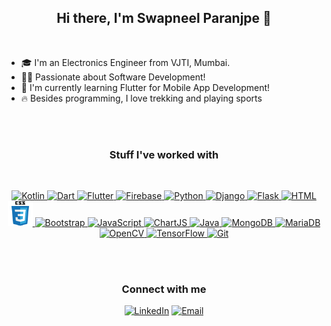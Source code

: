 ## <div align="center">Hi there, I'm Swapneel Paranjpe 👋</div>
<br>

- 🎓 I'm an Electronics Engineer from VJTI, Mumbai.
- 👨‍💻 Passionate about Software Development!
- 🌟 I'm currently learning Flutter for Mobile App Development!
- 🔥 Besides programming, I love trekking and playing sports

<br><br>

<h3 align="center">Stuff I've worked with</h3>
<br>
<div align="center"> 

  <a href="https://kotlinlang.org/" target="_blank"> <img src="https://www.vectorlogo.zone/logos/kotlinlang/kotlinlang-icon.svg" alt="Kotlin" width="40" height="40"/> </a>
  <a href="https://dart.dev/" target="_blank"> <img src="https://www.vectorlogo.zone/logos/dartlang/dartlang-icon.svg" alt="Dart" width="40" height="40"/> </a>
  <a href="https://flutter.dev/" target="_blank"> <img src="https://www.vectorlogo.zone/logos/flutterio/flutterio-icon.svg" alt="Flutter" width="40" height="40"/> </a>
  <a href="https://firebase.google.com/" target="_blank"> <img src="https://www.vectorlogo.zone/logos/firebase/firebase-icon.svg" alt="Firebase" width="40" height="40"/> </a>
  <a href="https://www.python.org/" target="_blank"> <img src="https://www.vectorlogo.zone/logos/python/python-icon.svg" alt="Python" width="40" height="40"/> </a>
  <a href="https://www.djangoproject.com/" target="_blank"> <img src="https://www.vectorlogo.zone/logos/djangoproject/djangoproject-icon.svg" alt="Django" width="40" height="40"/> </a>
  <a href="https://flask.palletsprojects.com/" target="_blank"> <img src="https://www.vectorlogo.zone/logos/pocoo_flask/pocoo_flask-icon.svg" alt="Flask" width="40" height="40"/> </a>
  <a href="https://www.w3schools.com/html/" target="_blank"> <img src="https://www.vectorlogo.zone/logos/w3_html5/w3_html5-icon.svg" alt="HTML" width="40" height="40"/> </a>
  <a href="https://www.w3schools.com/css/" target="_blank"> <img src="https://raw.githubusercontent.com/devicons/devicon/master/icons/css3/css3-original-wordmark.svg" alt="CSS" width="40" height="40"/> </a>
  <a href="https://getbootstrap.com/" target="_blank"> <img src="https://raw.githubusercontent.com/jmnote/z-icons/master/svg/bootstrap.svg" alt="Bootstrap" width="40" height="40"/> </a>
  <a href="https://www.javascript.com/" target="_blank"> <img src="https://raw.githubusercontent.com/jmnote/z-icons/master/svg/javascript.svg" alt="JavaScript" width="40" height="40"/> </a>
  <a href="https://www.chartjs.org/" target="_blank"> <img src="https://camo.githubusercontent.com/9be0208aa516b4d1976412d27e9f73d851ea253f8ee005a0b600939f841bba8b/68747470733a2f2f7777772e63686172746a732e6f72672f6d656469612f6c6f676f2d7469746c652e737667" alt="ChartJS" width="40" height="40"/> </a>
  <a href="https://www.java.com/" target="_blank"> <img src="https://raw.githubusercontent.com/jmnote/z-icons/master/svg/java.svg" alt="Java" width="40" height="40"/> </a>
  <a href="https://www.mongodb.com/" target="_blank"> <img src="https://www.vectorlogo.zone/logos/mongodb/mongodb-icon.svg" alt="MongoDB" width="40" height="40"/> </a>
  <a href="https://mariadb.org/" target="_blank"> <img src="https://www.vectorlogo.zone/logos/mariadb/mariadb-icon.svg" alt="MariaDB" width="40" height="40"/> </a>
  <a href="https://opencv.org/" target="_blank"> <img src="https://www.vectorlogo.zone/logos/opencv/opencv-icon.svg" alt="OpenCV" width="40" height="40"/> </a>
  <a href="https://www.tensorflow.org/" target="_blank"> <img src="https://www.vectorlogo.zone/logos/tensorflow/tensorflow-icon.svg" alt="TensorFlow" width="40" height="40"/> </a>
  <a href="https://git-scm.com/" target="_blank"> <img src="https://www.vectorlogo.zone/logos/git-scm/git-scm-icon.svg" alt="Git" width="40" height="40"/> </a>
  
</div>

<br><br>

<h3 align="center">Connect with me</h3>
<div align="center"> 

  <a href="https://www.linkedin.com/in/swapneelparanjpe/" target="_blank"> <img src="https://www.vectorlogo.zone/logos/linkedin/linkedin-icon.svg" alt="LinkedIn" width="40" height="40"/></a>
  <a href="mailto:swapneel.paranjpe@gmail.com" target="_blank"> <img src="https://cdn.worldvectorlogo.com/logos/official-gmail-icon-2020-.svg" alt="Email" width="40" height="40"/> </a>
  
</div>

<br>
